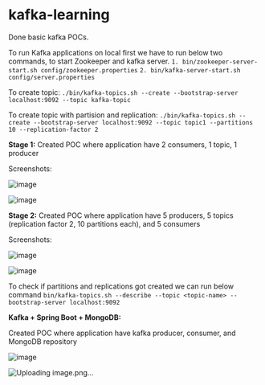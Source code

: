 # kafka-learning

Done basic kafka POCs.

To run Kafka applications on local first we have to run below two commands, to start Zookeeper and kafka server.
`1. bin/zookeeper-server-start.sh config/zookeeper.properties`
`2. bin/kafka-server-start.sh config/server.properties`

To create topic:
`./bin/kafka-topics.sh --create --bootstrap-server localhost:9092 --topic kafka-topic`

To create topic with partision and replication:
`./bin/kafka-topics.sh --create --bootstrap-server localhost:9092 --topic topic1 --partitions 10 --replication-factor 2`

**Stage 1:**
  Created POC where application have 2 consumers, 1 topic, 1 producer
  
  Screenshots:
  
  ![image](https://github.com/shridhardaga04/kafka-learning/assets/47686682/f4f1d917-d9d7-4148-bc93-a004f0d6521f)
  
  ![image](https://github.com/shridhardaga04/kafka-learning/assets/47686682/b45531e3-073a-4bd5-bdd9-be98ff96a8c7)


**Stage 2:**
  Created POC where application have 5 producers, 5 topics (replication factor 2, 10 partitions each), and 5 consumers

  Screenshots:

  ![image](https://github.com/shridhardaga04/kafka-learning/assets/47686682/fbb851a4-de94-42c3-876e-08685e04f9c0)

  ![image](https://github.com/shridhardaga04/kafka-learning/assets/47686682/719ced59-aeb5-4daa-bb64-0f720630b0ee)

  To check if partitions and replications got created we can run below command
  `bin/kafka-topics.sh --describe --topic <topic-name> --bootstrap-server localhost:9092`
  
**Kafka + Spring Boot + MongoDB:**

Created POC where application have kafka producer, consumer, and MongoDB repository

![image](https://github.com/shridhardaga04/kafka-learning/assets/47686682/b56afdd4-92b7-4928-951d-51f0adf283ed)

![Uploading image.png…]()


